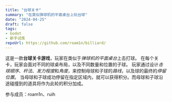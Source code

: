 ```yaml
---
title: "台球关卡"
summary: "在类似弹球机的平面桌台上玩台球"
date: "2024-04-25"
draft: false
tags:
- Godot
- 新手试炼
repoUrl: https://github.com/roam1n/billiard/
---
```


这是一款**台球关卡游戏**，玩家在类似于*弹球机的平面桌台*上击打球。
在每个关卡，玩家会面对不同的球桌布局，以及不同数量和位置的子球。
玩家通过设计*击球顺序*、*杆法*、*发力程度*和*角度*，来控制母球和子球的*路线*，以及球的最终的*停留位置*。
当母球和子球成功停留在指定区域内，就可以获得积分。而母球和子球沿途碰撞到的道具将作为此轮的积分加成。

参与成员：roam1n、ruih
